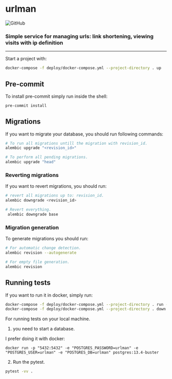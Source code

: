 # urlman

![GitHub](https://img.shields.io/github/license/4lexbit/url-manager-backend?style=for-the-badge)

### Simple service for managing urls: link shortening, viewing visits with ip definition

<hr>

Start a project with:

```bash
docker-compose -f deploy/docker-compose.yml --project-directory . up
```

## Pre-commit

To install pre-commit simply run inside the shell:

```bash
pre-commit install
```

## Migrations

If you want to migrate your database, you should run following commands:

```bash
# To run all migrations untill the migration with revision_id.
alembic upgrade "<revision_id>"

# To perform all pending migrations.
alembic upgrade "head"
```

### Reverting migrations

If you want to revert migrations, you should run:

```bash
# revert all migrations up to: revision_id.
alembic downgrade <revision_id>

# Revert everything.
 alembic downgrade base
```

### Migration generation

To generate migrations you should run:

```bash
# For automatic change detection.
alembic revision --autogenerate

# For empty file generation.
alembic revision
```

## Running tests

If you want to run it in docker, simply run:

```bash
docker-compose -f deploy/docker-compose.yml --project-directory . run --rm api pytest -vv .
docker-compose -f deploy/docker-compose.yml --project-directory . down
```

For running tests on your local machine.

1. you need to start a database.

I prefer doing it with docker:

```
docker run -p "5432:5432" -e "POSTGRES_PASSWORD=urlman" -e "POSTGRES_USER=urlman" -e "POSTGRES_DB=urlman" postgres:13.4-buster
```

2. Run the pytest.

```bash
pytest -vv .
```
